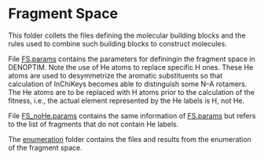 # Fragment Space
This folder collets the files defining the molecular building blocks and the rules used to combine such building blocks to construct molecules.

File [FS.params](FS.params) contains the parameters for definingin the fragment space in DENOPTIM. Note the use of He atoms to replace specific H ones. These He atoms are used to desymmetrize the aromatic substituents so that calculation of InChiKeys becomes able to distinguish some N–A rotamers. The He atoms are to be replaced with H atoms prior to the calculation of the fitness, i.e., the actual element represented by the He labels is H, not He.

File [FS_noHe.params](FS_noHe.params) contains the same information of [FS.params](FS.params) but refers to the list of fragments that do not contain He labels.

The [enumeration](enumeration/README.md) folder contains the files and results from the enumeration of the fragment space.
